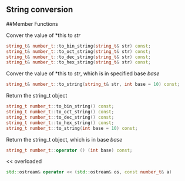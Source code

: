 String conversion
-------------

##Member Functions

Conver the value of *this to _str_
```C++
string_t& number_t::to_bin_string(string_t& str) const;
string_t& number_t::to_oct_string(string_t& str) const;
string_t& number_t::to_dec_string(string_t& str) const;
string_t& number_t::to_hex_string(string_t& str) const;
```

Conver the value of *this to _str_, which is in specified base _base_
```C++
string_t& number_t::to_string(string_t& str, int base = 10) const;
```

Return the string_t object
```C++
string_t number_t::to_bin_string() const;
string_t number_t::to_oct_string() const;
string_t number_t::to_dec_string() const;
string_t number_t::to_hex_string() const;
string_t number_t::to_string(int base = 10) const;
```

Return the string_t object, which is in base _base_
```C++
string_t number_t::operator () (int base) const;
```

<< overloaded
```C++
std::ostream& operator << (std::ostream& os, const number_t& a)
```
